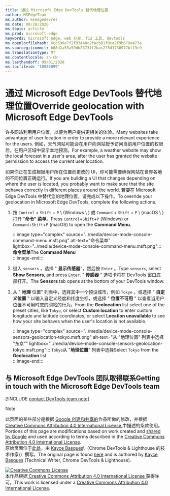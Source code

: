 ```yaml
---
title: 通过 Microsoft Edge DevTools 替代地理位置
author: MSEdgeTeam
ms.author: msedgedevrel
ms.date: 08/28/2020
ms.topic: article
ms.prod: microsoft-edge
keywords: microsoft edge, web 开发, f12 工具, devtools
ms.openlocfilehash: 6cc690e7f2f93448c2facb01f0ca2f9b679a473a
ms.sourcegitcommit: b88d2a55a59db8373ff2bac275d3730977bf19c9
ms.translationtype: MT
ms.contentlocale: zh-CN
ms.lasthandoff: 09/01/2020
ms.locfileid: "10986099"
---
```

<!-- Copyright Kayce Basques 

   Licensed under the Apache License, Version 2.0 (the "License");
   you may not use this file except in compliance with the License.
   You may obtain a copy of the License at

       https://www.apache.org/licenses/LICENSE-2.0

   Unless required by applicable law or agreed to in writing, software
   distributed under the License is distributed on an "AS IS" BASIS,
   WITHOUT WARRANTIES OR CONDITIONS OF ANY KIND, either express or implied.
   See the License for the specific language governing permissions and
   limitations under the License.  -->

# <span data-ttu-id="e2527-103">通过 Microsoft Edge DevTools 替代地理位置</span><span class="sxs-lookup"><span data-stu-id="e2527-103">Override geolocation with Microsoft Edge DevTools</span></span>  

<span data-ttu-id="e2527-104">许多网站利用用户位置，以便为用户提供更相关的体验。</span><span class="sxs-lookup"><span data-stu-id="e2527-104">Many websites take advantage of user location in order to provide a more relevant experience for the users.</span></span>  <span data-ttu-id="e2527-105">例如，天气网站可能会在用户向网站授予访问当前用户位置的权限后，在用户区域中显示本地预测。</span><span class="sxs-lookup"><span data-stu-id="e2527-105">For example, a weather website may show the local forecast in a user's area, after the user has granted the website permission to access the current user location.</span></span>  

<!--todo: add link to user location section when available -->  

<span data-ttu-id="e2527-106">如果你正在生成根据用户所在位置而更改的 UI，你可能需要确保网站在世界各地的不同位置正确运行。</span><span class="sxs-lookup"><span data-stu-id="e2527-106">If you are building a UI that changes depending on where the user is located, you probably want to make sure that the site behaves correctly in different places around the world.</span></span>  <span data-ttu-id="e2527-107">若要在 Microsoft Edge DevTools 中替代您的地理位置，请完成以下操作。</span><span class="sxs-lookup"><span data-stu-id="e2527-107">To override your geolocation in Microsoft Edge DevTools, complete the following actions.</span></span>  

1.  <span data-ttu-id="e2527-108">按 `Control` + `Shift` + `P` \ (Windows \ ) 或 `Command` + `Shift` + `P` \ (macOS \ ) 打开 "**命令" 菜单**。</span><span class="sxs-lookup"><span data-stu-id="e2527-108">Press `Control`+`Shift`+`P` \(Windows\) or `Command`+`Shift`+`P` \(macOS\) to open the **Command Menu**.</span></span>  
    
    :::image type="complex" source="../media/device-mode-console-command-menu.msft.png" alt-text="命令菜单" lightbox="../media/device-mode-console-command-menu.msft.png":::
       <span data-ttu-id="e2527-110">**命令菜单**</span><span class="sxs-lookup"><span data-stu-id="e2527-110">The **Command Menu**</span></span>  
    :::image-end:::  
    
1.  <span data-ttu-id="e2527-111">键入 `sensors` ，选择 " **显示传感器**"，然后按 `Enter` 。</span><span class="sxs-lookup"><span data-stu-id="e2527-111">Type `sensors`, select **Show Sensors**, and press `Enter`.</span></span>  <span data-ttu-id="e2527-112">" **传感器** " 选项卡将在 DevTools 窗口底部打开。</span><span class="sxs-lookup"><span data-stu-id="e2527-112">The **Sensors** tab opens at the bottom of your DevTools window.</span></span>  
1.  <span data-ttu-id="e2527-113">从 " **地理** 位置" 列表中，选择其中一个预设城市，例如 `Tokyo` ，或选择 " **自定义位置** " 以输入自定义经度和纬度坐标，或选择 " **位置不可用** " 以查看当用户位置不可用时您的网站的行为。</span><span class="sxs-lookup"><span data-stu-id="e2527-113">From the **Geolocation** list select one of the preset cities, like `Tokyo`, or select **Custom location** to enter custom longitude and latitude coordinates, or select **Location unavailable** to see how your site behaves when the user's location is not available.</span></span>  
    
    :::image type="complex" source="../media/device-mode-console-sensors-geolocation-tokyo.msft.png" alt-text="从 "地理位置" 列表中选择 "东京"" lightbox="../media/device-mode-console-sensors-geolocation-tokyo.msft.png":::
       <span data-ttu-id="e2527-115">`Tokyo`从 "**地理位置**" 列表中选择</span><span class="sxs-lookup"><span data-stu-id="e2527-115">Select `Tokyo` from the **Geolocation** list</span></span>  
    :::image-end:::  
    
## <span data-ttu-id="e2527-116">与 Microsoft Edge DevTools 团队取得联系</span><span class="sxs-lookup"><span data-stu-id="e2527-116">Getting in touch with the Microsoft Edge DevTools team</span></span>

[!INCLUDE [contact DevTools team note](../includes/contact-devtools-team-note.md)]  

<!-- links -->  

<!--[WebFundamentalsNativeHardwareUserLocationIndex]: /web/fundamentals/native-hardware/user-location/index "User Location"  -->  

> [!NOTE]
> <span data-ttu-id="e2527-117">此页面的某些部分是根据 [Google 创建和共享的][GoogleSitePolicies]作品所做的修改，并根据[ Creative Commons Attribution 4.0 International License ][CCA4IL]中描述的条款使用。</span><span class="sxs-lookup"><span data-stu-id="e2527-117">Portions of this page are modifications based on work created and [shared by Google][GoogleSitePolicies] and used according to terms described in the [Creative Commons Attribution 4.0 International License][CCA4IL].</span></span>  
> <span data-ttu-id="e2527-118">原始页面位于[此处](https://developers.google.com/web/tools/chrome-devtools/device-mode/geolocation)，由 [Kayce Basques][KayceBasques]\（Chrome DevTools \& Lighthouse 的技术作家\）撰写。</span><span class="sxs-lookup"><span data-stu-id="e2527-118">The original page is found [here](https://developers.google.com/web/tools/chrome-devtools/device-mode/geolocation) and is authored by [Kayce Basques][KayceBasques] \(Technical Writer, Chrome DevTools \& Lighthouse\).</span></span>  

[![Creative Commons License][CCby4Image]][CCA4IL]  
<span data-ttu-id="e2527-120">本作品根据[ Creative Commons Attribution 4.0 International License ][CCA4IL]获得许可。</span><span class="sxs-lookup"><span data-stu-id="e2527-120">This work is licensed under a [Creative Commons Attribution 4.0 International License][CCA4IL].</span></span>  

[CCA4IL]: https://creativecommons.org/licenses/by/4.0  
[CCby4Image]: https://i.creativecommons.org/l/by/4.0/88x31.png  
[GoogleSitePolicies]: https://developers.google.com/terms/site-policies  
[KayceBasques]: https://developers.google.com/web/resources/contributors/kaycebasques  
